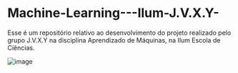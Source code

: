 # Machine-Learning---Ilum-J.V.X.Y-
Esse é um repositório relativo ao desenvolvimento do projeto realizado pelo grupo J.V.X.Y na disciplina Aprendizado de Máquinas, na Ilum Escola de Ciências.

![image](https://user-images.githubusercontent.com/107067724/184998620-beb7c37b-20d5-4ec9-843a-a624387f682e.png)
